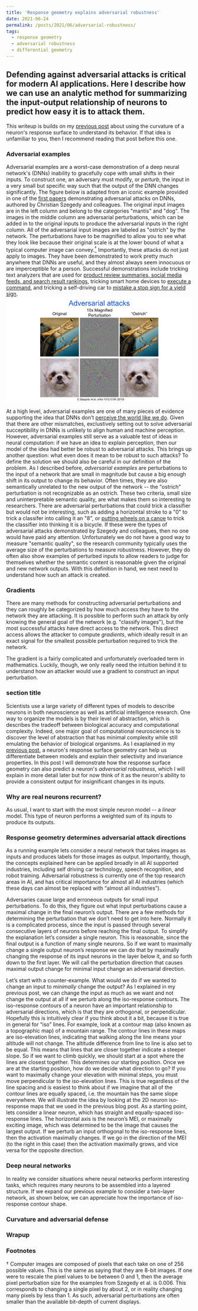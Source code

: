 ```yaml
---
title: 'Response geometry explains adversarial robustness'
date: 2021-06-24
permalink: /posts/2021/06/adversarial-robustness/
tags:
  - response geometry
  - adversarial robustness
  - differential geometry
---
```


Defending against adversarial attacks is critical for modern AI applications. Here I describe how we can use an analytic method for summarizing the input-output relationship of neurons to predict how easy it is to attack them.
------

This writeup is builds on my [previous post]({{site.url}}/posts/2021/05/response-geometry/) about using the curvature of a neuron's response surface to understand its behavior.
If that idea is unfamiliar to you, then I recommend reading that post before this one.

### Adversarial examples
Adversarial examples are a worst-case demonstration of a deep neural network's (DNNs) inability to gracefully cope with small shifts in their inputs.
To construct one, an adversary must modify, or _perturb_, the input in a very small but specific way such that the output of the DNN changes significantly.
The figure below is adapted from an iconic example provided in one of the [first papers](https://arxiv.org/abs/1312.6199) demonstrating adversarial attacks on DNNs, authored by Christian Szegedy and colleagues.
The original input images are in the left column and belong to the categories "mantis" and "dog".
The images in the middle column are adversarial perturbations, which can be added in to the original inputs to produce the adversarial inputs in the right column.
All of the adversarial input images are labeled as "ostrich" by the network.
The perturbations have to be magnified to allow you to see what they look like because their original scale is at the lower bound of what a typical computer image can convey.<a href="{{page.url}}#dagger"><sup>†</sup></a>
Importantly, these attacks do not just apply to images.
They have been demonstrated to work pretty much anywhere that DNNs are useful, and they almost always seem innocuous or are imperceptible for a person.
Successful demonstrations include tricking text analyzers that are used for [product review summaries, social media feeds, and search result rankings](https://arxiv.org/pdf/1804.07998.pdf), tricking smart home devices to [execute a command](https://arxiv.org/abs/1801.01944), and tricking a self-driving car to [mistake a stop sign for a yield sign](https://arxiv.org/abs/1707.08945).
![adversarial-images]

At a high level, adversarial examples are one of many pieces of evidence supporting the idea that DNNs don’t [perceive the world like we do](https://www.nytimes.com/2018/11/05/opinion/artificial-intelligence-machine-learning.html).
Given that there are other mismatches, exclustively setting out to solve adversarial succeptibility in DNNs is unlikely to align human and machine perception.
However, adversarial examples still serve as a valuable test of ideas in neural computation: if we have an idea to explain perception, then our model of the idea had better be robust to adversarial attacks.
This brings up another question: what even does it mean to be robust to such attacks?
To define the solution we should also be careful in our definition of the problem.
As I described before, _adversarial examples_ are perturbations to the input of a network that are small in magnitude but cause a big enough shift in its output to change its behavior.
Often times, they are also semantically unrelated to the new output of the network -- the "ostrich" perturbation is not recognizable as an ostrich.
These two criteria, small size and uninterpretable semantic quality, are what makes them so interesting to researchers.
There are adversarial perturbations that could trick a classifier but would not be interesting, such as adding a horizontal stroke to a "0" to trick a classifer into calling it an "8", or [putting wheels on a canoe](https://johnnygraphicadventures.files.wordpress.com/2014/05/104_0392.jpg?w=1054&h=790) to trick the classifier into thinking it is a bicycle.
If these were the types of adversarial attacks demonstrated by Szegedy and colleagues, then no one would have paid any attention.
Unfortunately we do not have a good way to measure "semantic quality", so the research community typically uses the average size of the perturbations to measure robustness.
However, they do often also show examples of perturbed inputs to allow readers to judge for themselves whether the semantic content is reasonable given the original and new network outputs.
With this definition in hand, we next need to understand how such an attack is created.

### Gradients
There are many methods for constructing adversarial perturbations and they can roughly be categorized by how much access they have to the network they are attacking.
It is possible to perform such an attack by only knowing the general goal of the network (e.g. "classify images"), but the most successful attacks have direct access to the network.
This direct access allows the attacker to compute _gradients_, which ideally result in an exact signal for the smallest possible perturbation required to trick the network.

The gradient is a fairly complicated and unfortunately overloaded term in mathematics.
Luckily, though, we only really need the intuition behind it to understand how an attacker would use a gradient to construct an input perturbation.



<!---  high-level explination (point to blog?)   -->
<!---  explain a gradient  -->

### section title
Scientists use a large variety of different types of models to describe neurons in both neuroscience as well as artificial intelligence research.
One way to organize the models is by their level of abstraction, which is describes the tradeoff between biological accuracy and computational complexity.
Indeed, one major goal of computational neuroscience is to discover the level of abstraction that has minimal complexity while still emulating the behavior of biological organisms.
As I exaplained in my [previous post]({{site.url}}/posts/2021/05/response-geometry/), a neuron's response surface geometry can help us differentiate between models and explain their selectivity and invariance properties.
In this post I will demonstrate how the response surface geometry can also predict a neuron's _adversarial robustness_, which I will explain in more detail later but for now think of it as the neuron's ability to provide a consistent output for insignificant changes in its inputs.

### Why are real neurons recurrent?
<!--- linear, nonlinear, & recurrent models explinations  -->
As usual, I want to start with the most simple neuron model -- a _linear_ model.
This type of neuron performs a weighted sum of its inputs to produce its outputs.

<!--- recurrence can cause response-contour bending  -->


### Response geometry determines adversarial attack directions
<!---  attacks will be orthogonal to contours  -->

<!--- constraining the search space  -->

As a running example lets consider a neural network that takes images as inputs and produces labels for those images as output.
Importantly, though, the concepts explained here can be applied broadly in all AI supported industries, including self driving car technology, speech recognition, and robot training.
Adversarial robustness is currently one of the top research areas in AI, and has critical importance for almost all AI industries (which these days can almost be replaced with “almost all industries”).

Adversaries cause large and erroneous outputs for small input perturbations.
To do this, they figure out what input perturbations cause a maximal change in the final neuron’s output.
There are a few methods for determining the perturbation that we don’t need to get into here.
Normally it is a complicated process, since the input is passed through several consecutive layers of neurons before reaching the final output.
To simplify the explanation let’s consider a single neuron.
This is reasonable, since the final output is a function of many single neurons.
So if we want to maximally change a single output neuron’s response we can do that by maximally changing the response of its input neurons in the layer below it, and so forth down to the first layer.
We will call the perturbation direction that causes maximal output change for minimal input change an adversarial direction.

Let’s start with a counter-example.
What would we do if we wanted to change an input to _minimally_ change the output? As I explained in my previous post, we can change the input as much as we want and not change the output at all if we perturb along the iso-response contours.
The iso-response contours of a neuron have an important relationship to adversarial directions, which is that they are orthogonal, or perpendicular.
Hopefully this is intuitively clear if you think about it a bit, because it is true in general for “iso” lines.
For example, look at a contour map (also known as a topographic map) of a mountain range.
The contour lines in these maps are iso-elevation lines, indicating that walking along the line means your altitude will not change.
The altitude difference from line to line is also set to be equal.
This means that lines that are closer together indicate a steeper slope.
So if we want to climb quickly, we should start at a spot where the lines are closest together.
This determines our starting position.
Once we are at the starting position, how do we decide what direction to go? If you want to maximally change your elevation with minimal steps, you must move perpendicular to the iso-elevation lines.
This is true regardless of the line spacing and is easiest to think about if we imagine that all of the contour lines are equally spaced, i.e. the mountain has the same slope everywhere.
We will illustrate the idea by looking at the 2D neuron iso-response maps that we used in the previous blog post.
As a starting point, lets consider a linear neuron, which has straight and equally-spaced iso-response lines.
The horizontal axis is the neuron’s MEI, or maximally exciting image, which was determined to be the image that causes the largest output.
If we perturb an input orthogonal to the iso-response lines, then the activation maximally changes.
If we go in the direction of the MEI (to the right in this case) then the activation maximally grows, and vice versa for the opposite direction.

### Deep neural networks
In reality we consider situations where neural networks perform interesting tasks, which requires many neurons to be assembled into a layered structure.
If we expand our previous example to consider a two-layer network, as shown below, we can appreciate how the importance of iso-response contour shape.

### Curvature and adversarial defense
<!--- MNIST & CIFAR results  -->

### Wrapup
<!--- wrapup  -->

### Footnotes
<a name="dagger">†</a> Computer images are composed of pixels that each take on one of 256 possible values. This is the same as saying that they are 8-bit images. If one were to rescale the pixel values to be between 0 and 1, then the average pixel perturbation size for the examples from Szegedy et al. is 0.006. This corresponds to changing a single pixel by about 2, or in reality changing many pixels by less than 1. As such, adversarial perturbations are often smaller than the available bit-depth of current displays.

[adversarial-images]: /images/adversarial-robustness/adversarial-robustness.png
